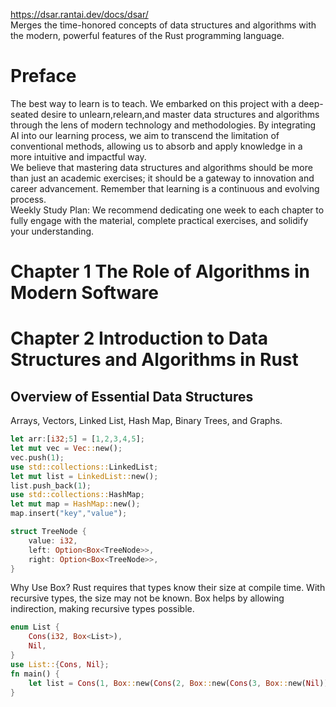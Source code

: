 https://dsar.rantai.dev/docs/dsar/  
Merges the time-honored concepts of data structures and algorithms with the modern, powerful features of the Rust programming language.  

# Preface
The best way to learn is to teach. We embarked on this project with a deep-seated desire to unlearn,relearn,and master data structures and algorithms through the lens of modern technology and methodologies. By integrating AI into our learning process, we aim to transcend the limitation of conventional methods, allowing us to absorb and apply knowledge in a more intuitive and impactful way.  
We believe that mastering data structures and algorithms should be more than just an academic exercises; it should be a gateway to innovation and career advancement. Remember that learning is a continuous and evolving process.  
Weekly Study Plan: We recommend dedicating one week to each chapter to fully engage with the material, complete practical exercises, and solidify your understanding.

# Chapter 1 The Role of Algorithms in Modern Software

# Chapter 2 Introduction to Data Structures and Algorithms in Rust 
## Overview of Essential Data Structures 
Arrays, Vectors, Linked List, Hash Map, Binary Trees, and Graphs.
```rust 
let arr:[i32;5] = [1,2,3,4,5];
let mut vec = Vec::new();
vec.push(1);
use std::collections::LinkedList;
let mut list = LinkedList::new();
list.push_back(1);
use std::collections::HashMap;
let mut map = HashMap::new();
map.insert("key","value");

struct TreeNode {
    value: i32,
    left: Option<Box<TreeNode>>,
    right: Option<Box<TreeNode>>,
}
```
Why Use Box? Rust requires that types know their size at compile time. With recursive types, the size may not be known. Box helps by allowing indirection, making recursive types possible.
```rust
enum List {
    Cons(i32, Box<List>),
    Nil,
}
use List::{Cons, Nil};
fn main() {
    let list = Cons(1, Box::new(Cons(2, Box::new(Cons(3, Box::new(Nil))))));
}
```


